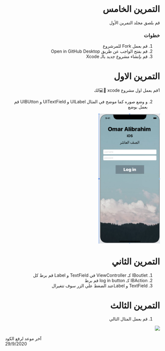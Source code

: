 <div dir="rtl">


#  التمرين الخامس
 
قم بلصق مجلد التمرين الأول 
 
### خطوات 

1. قم بعمل Fork للمرشروع
2. قم بفتح الواجب عن طريق Open in GitHub Desktop  
3.  قم بإنشاء مشروع جديد بالـ Xcode

# التمرين الاول 
1قم بعمل اول مشروع  xcode 🤩💻لك

2. و وضع صوره  كما موضح في المثال  UILabel و UITextField  و UIBUtton قم بعمل بوضع 
<img src="/cw5part1.png" width="200px">

# التمرين الثاني 
1.   IBoutlet كـ  ViewController في TextField و Label قم برط كل 
2. IBAction كـ  log in button قم برط 
3. TextField و Labelعند الضغط علي الزر سوف تتغيرال 

# التمرين الثالث
1.  قم بعمل المثال التالي 
<img src="/cw5part3.gif" width="200px">

<div dir="ltr">


آخر موعد لرفع الكود\
29/9/2020


</div>
